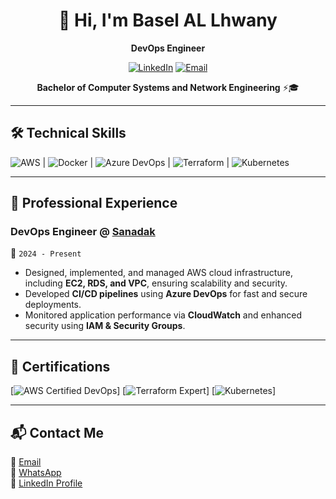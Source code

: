 <div align="center">

  # 👋 Hi, I'm Basel AL Lhwany  
**DevOps Engineer**  


[![LinkedIn](https://img.shields.io/badge/LinkedIn-Basel_Al--lhwany-blue?style=flat&logo=linkedin)](https://www.linkedin.com/in/basel-al-lhwany-45a1b2290/)
[![Email](https://img.shields.io/badge/Email-Basel.lhwany@gmail.com-red?style=flat&logo=gmail)](mailto:Basel.lhwany@gmail.com)

 **Bachelor of Computer Systems and Network Engineering** ⚡🎓 

</div>

---

## 🛠️ **Technical Skills**  
![AWS](https://img.shields.io/badge/AWS-EC2/RDS/CloudWatch-FF9900?logo=amazon-aws) |
![Docker](https://img.shields.io/badge/Docker-Containerization-2496ED?logo=docker) |
![Azure DevOps](https://img.shields.io/badge/Azure_DevOps-CI/CD-0078D7?logo=azure-devops) |
![Terraform](https://img.shields.io/badge/Terraform-IaC-623CE4?logo=terraform) |
![Kubernetes](https://img.shields.io/badge/Kubernetes-EKS-326CE5?logo=kubernetes)

---

## 💼 **Professional Experience**  
### **DevOps Engineer @ [Sanadak](https://sanadak.sa/)**  
📅 `2024 - Present`  
- Designed, implemented, and managed AWS cloud infrastructure, including **EC2, RDS, and VPC**, ensuring scalability and security.  
- Developed **CI/CD pipelines** using **Azure DevOps** for fast and secure deployments.  
- Monitored application performance via **CloudWatch** and enhanced security using **IAM & Security Groups**.  

---

## 📜 **Certifications**  
[![AWS Certified DevOps](https://img.shields.io/badge/AWS-DevOps_Professional-FF9900?logo=amazon-aws)]
[![Terraform Expert](https://img.shields.io/badge/Terraform-Expert-623CE4?logo=terraform)]
[![Kubernetes](https://img.shields.io/badge/Kubernetes-Beginner-326CE5?logo=kubernetes)]

---

## 📬 **Contact Me**  
📧 [Email](mailto:Basel.lhwany@gmail.com)  
📱 [WhatsApp](https://wa.me/962799629903)  
💼 [LinkedIn Profile](https://www.linkedin.com/in/basel-al-lhwany-45a1b2290/)  
